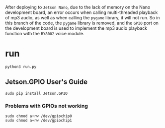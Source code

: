 After deploying to `Jetson Nano`, due to the lack of memory on the Nano development board, an error occurs when calling multi-threaded playback of mp3 audio, as well as when calling the `pygame` library, it will not run. So in this branch of the code, the `pygame` library is removed, and the `GPIO` port on the development board is used to implement the mp3 audio playback function with the `BY8002` voice module.
# run  
```
python3 run.py
```

## Jetson.GPIO User's Guide  
```
sudo pip install Jetson.GPIO
```
### Problems with GPIOs not working  
```
sudo chmod a+rw /dev/gpiochip0  
sudo chmod a+rw /dev/gpiochip1
```

